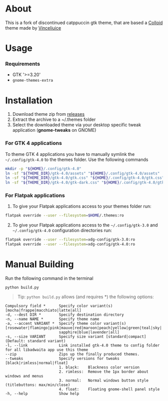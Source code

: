 # About

This is a fork of discontinued catppuccin gtk theme, that are based a [Colloid](https://github.com/vinceliuice/Colloid-gtk-theme) theme made by [Vinceliuice](https://github.com/vinceliuice)

# Usage 

### Requirements
- GTK '>=3.20'
- `gnome-themes-extra`

# Installation

1. Download theme zip from [releases](https://github.com/VanillaDaFur/catppuccin-gtk/releases/)
2. Extract the archive to a ~/.themes folder
3. Select the downloaded theme via your desktop specific tweak application (**gnome-tweaks** on GNOME)

### For GTK 4 applications
To theme GTK 4 applications you have to manually symlink the `~/.config/gtk-4.0` to the themes folder. Use the following commands

```bash
mkdir -p "${HOME}/.config/gtk-4.0"
ln -sf "${THEME_DIR}/gtk-4.0/assets" "${HOME}/.config/gtk-4.0/assets"
ln -sf "${THEME_DIR}/gtk-4.0/gtk.css" "${HOME}/.config/gtk-4.0/gtk.css"
ln -sf "${THEME_DIR}/gtk-4.0/gtk-dark.css" "${HOME}/.config/gtk-4.0/gtk-dark.css"
```

### For Flatpak applications

1. To give your Flatpak applications access to your themes folder run:

```bash
flatpak override --user --filesystem=$HOME/.themes:ro
```

2. To give your Flatpak applications access to the `~/.config/gtk-3.0` and `~/.config/gtk-4.0` configuration directories run:

```bash
flatpak override --user --filesystem=xdg-config/gtk-3.0:ro
flatpak override --user --filesystem=xdg-config/gtk-4.0:ro
```

# Manual Building
Run the following command in the terminal
```
python build.py
```
> Tip: `python build.py` allows (and requires *) the following options:
```
Compulsory field *      Specify color variant(s) [mocha|frappe|macchiato|latte|all]
-d, --dest DIR *        Specify destination directory
-n, --name NAME *       Specify theme name
-a, --accent VARIANT *  Specify theme color variant(s) [rosewater|flamingo|pink|mauve|red|maroon|peach|yellow|green|teal|sky|
                        sapphire|blue|lavender|all]
-s, --size VARIANT      Specify size variant [standard|compact] (Default: standard variant)
-l, --link              Link installed gtk-4.0 theme to config folder for all libadwaita app use this theme
--zip                   Zips up the finally produced themes.
--tweaks                Specify versions for tweaks [black|rimless|normal|float]
                        1. black:    Blackness color version
                        2. rimless:  Remove the 1px border about windows and menus
                        3. normal:   Normal windows button style (titlebuttons: max/min/close)
                        4. float:    Floating gnome-shell panel style
-h, --help              Show help
```
